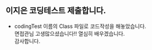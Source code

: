 ## 이지은 코딩테스트 제출합니다.

* codingTest 이름의 Class 파일로 코드작성을 해놓았습니다.
<br/> 면접관님 고생많으셨습니다!! 열심히 배우겠습니다.<br/>감사합니다.

